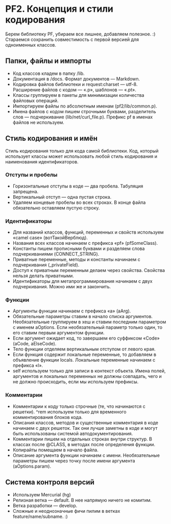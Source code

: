 PF2. Концепция и стили кодирования
==================================

Берем библиотеку PF, убираем все лишнее, добавляем полезное. :) Стараемся сохранить совместимость с первой версией для одноименных классов.

## Папки, файлы и импорты

* Код классов кладем в папку /lib.
* Документация в /docs. Формат документов — Markdown.
* Кодировка файлов библиотеки и request:charset — utf-8. Расширение файлов с кодом — «.p», шаблонов — «.pt».
* Классы группируем в пакеты для минимизации количества файловых операций.
* Импортируем файлы по абсолютным именам (pf2/lib/common.p).
* Имена файлов с кодом пишем строчными буквами, разделитель слов — подчеркивание (lib/net/curl_file.p). Префикс pf в именах файлов не используем.

## Стиль кодирования и имён

Стиль кодирования только для кода самой библиотеки. Код, который использует классы может использовать любой стиль кодирования и наименования идентификаторов.

### Отступы и пробелы

* Горизонтальные отступы в коде — два пробела. Табуляция запрещена.
* Вертикальный отступ — одна пустая строка.
* Удаляем концевые пробелы во всех строках. В конце файла обязательно оставляем пустую строку.

### Идентификаторы

* Для названий классов, функций, переменных и свойств используем «camel case» (вотТакойВерблюд).
* Названия всех классов начинаем с префикса «pf» (pfSomeClass).
* Константы пишем прописными буквами и разделяем слова подчеркиваниями (CONNECT_STRING).
* Приватные переменные, методы и константы начинаем с подчеркивания (_privateField).
* Доступ к приватным переменным делаем через свойства. Свойства нельзя делать приватными.
* Идентификаторы для метапрограммирования начинаем с двух подчеркивания. Можно ими же и закончить.

### Функции

* Аргументы функции начинаем с префикса «a» (aArg).
* Обязательные параметры ставим в начало списка аргументов. Необязательные группируем в хеш и ставим последним параметром с именем aOptions. Если необязательный параметр только один, то его  ставим первым аргументом функции.
* Если аргумент ожидает код, то завершаем его суффиксом «Code» (aCode, aElseCode).
* Тело функции отделяем вертикальным отступом от левого края.
* Если функция содержит локальные переменные, то добавляем в объявление функции locals. Локальные переменные начинаем с префикса «l».
* self используем только для записи в контекст объекта. Имена полей, аргументов и локальных переменных не должны совпадать, чего и не должно происходить, если мы используем префиксы.

### Комментарии

* Комментарии к коду только строчные (те, что начинаются с решетки). ^rem используем только для временного комментирования блоков кода.
* Описания классов, методов и существенные комментария в коде начинаем с двух решеток. Так они лучше заметны в коде и могут быть использованы системой автодокументирования.
* Комментарии пишем на отдельных строках внутри структур. В классах после @CLASS, в методах после определения функции.
* Копирайты помещаем в начало файла.
* Описание аргумента функции начинаем с имени. Необязательные параметры пишем через точку после имени аргумента (aOptions.param).

## Система контроля версий

* Используем Mercurial (hg)
* Релизная ветка — default. В нее напрямую ничего не комитим.
* Ветка разработки — develop.
* Сложные и неоднозначные фичи пилим в ветках feature/name/subname. :)
